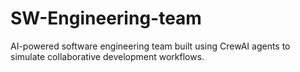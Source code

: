 # SW-Engineering-team
AI-powered software engineering team built using CrewAI agents to simulate collaborative development workflows.
